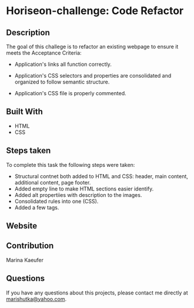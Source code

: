 # Horiseon-challenge: Code Refactor

## Description
The goal of this challege is to refactor an existing webpage to ensure it meets the Acceptance Criteria:

- Application's links all function correctly.

- Application's CSS selectors and properties are consolidated and organized to follow semantic structure.

- Application's CSS file is properly commented.

## Built With
- HTML
- CSS

## Steps taken
To complete this task the following steps were taken: 
- Structural contnet both added to HTML and CSS: header, main content, additional content, page footer.
- Added empty line to make HTML sections easier identify.
- Added alt propertiies with description to the images.
- Consolidated rules into one (CSS).
- Added a few tags.

## Website


## Contribution 
Marina Kaeufer

## Questions
If you have any questions about this projects, please contact me directly at marishutka@yahoo.com. 

